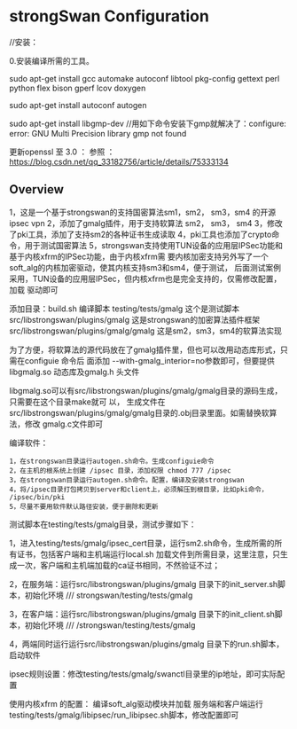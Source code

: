 ﻿# strongSwan Configuration #
 
 //安装：
 
0.安装编译所需的工具。

sudo apt-get install gcc automake autoconf libtool pkg-config gettext perl python flex bison gperf lcov doxygen

sudo apt-get install autoconf autogen

sudo apt-get install libgmp-dev  //用如下命令安装下gmp就解决了：configure: error: GNU Multi Precision library gmp not found

更新openssl 至 3.0 ：
参照 ：https://blog.csdn.net/qq_33182756/article/details/75333134


## Overview ##

1，这是一个基于strongswan的支持国密算法sm1，sm2， sm3，sm4 的开源ipsec vpn
2，添加了gmalg插件，用于支持软算法 sm2， sm3， sm4
3，修改了pki工具，添加了支持sm2的各种证书生成读取
4，pki工具也添加了crypto命令，用于测试国密算法
5，strongswan支持使用TUN设备的应用层IPSec功能和基于内核xfrm的IPSec功能，由于内核xfrm需
   要内核加密支持另外写了一个soft_alg的内核加密驱动，使其内核支持sm3和sm4，便于测试，
   后面测试案例采用，TUN设备的应用层IPSec，但内核xfrm也是完全支持的，仅需修改配置，加载
   驱动即可

添加目录：build.sh  编译脚本
          testing/tests/gmalg 这个是测试脚本
          src/libstrongswan/plugins/gmalg 这是strongswan的加密算法插件框架
	        src/libstrongswan/plugins/gmalg/gmalg 这是sm2，sm3，sm4的软算法实现

  为了方便，将软算法的源代码放在了gmalg插件里，但也可以改用动态库形式，只需在configuie 命令后
面添加 --with-gmalg_interior=no参数即可，但要提供libgmalg.so 动态库及gmalg.h 头文件

   libgmalg.so可以有src/libstrongswan/plugins/gmalg/gmalg目录的源码生成，只需要在这个目录make就可
以， 生成文件在src/libstrongswan/plugins/gmalg/gmalg目录的.obj目录里面。如需替换软算法，修改
gmalg.c文件即可

编译软件：

    1，在strongswan目录运行autogen.sh命令。生成configuie命令
    2，在主机的根系统上创建 /ipsec 目录，添加权限 chmod 777 /ipsec
    3，在strongswan目录运行autogen.sh命令。配置，编译及安装strongswan
    4，将/ipsec目录打包拷贝到server和client上，必须解压到根目录，比如pki命令， /ipsec/bin/pki
    5，尽量不要用软件默认路径安装，便于删除和更新

测试脚本在testing/tests/gmalg目录，测试步骤如下：

1，进入testing/tests/gmalg/ipsec_cert目录，运行sm2.sh命令，生成所需的所有证书，包括客户端和主机端运行local.sh 加载文件到所需目录，这里注意，只生成一次，客户端和主机端加载的ca证书相同，不然验证不过；

2，在服务端：运行src/libstrongswan/plugins/gmalg 目录下的init_server.sh脚本，初始化环境 /// strongswan/testing/tests/gmalg

3，在客户端：运行src/libstrongswan/plugins/gmalg 目录下的init_client.sh脚本，初始化环境 /// /strongswan/testing/tests/gmalg

4，两端同时运行运行src/libstrongswan/plugins/gmalg 目录下的run.sh脚本，启动软件

ipsec规则设置：修改testing/tests/gmalg/swanctl目录里的ip地址，即可实际配置

使用内核xfrm 的配置：
  编译soft_alg驱动模块并加载
  服务端和客户端运行testing/tests/gmalg/libipsec/run_libipsec.sh脚本，修改配置即可
